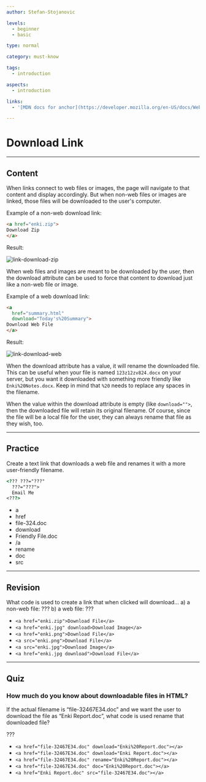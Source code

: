 ```yaml
---
author: Stefan-Stojanovic

levels:
  - beginner
  - basic

type: normal

category: must-know

tags:
  - introduction

aspects:
  - introduction

links:
  - '[MDN docs for anchor](https://developer.mozilla.org/en-US/docs/Web/HTML/Element/a){website}'

---
```

# Download Link
---
## Content

When links connect to web files or images, the page will navigate to that content and display accordingly. But when non-web files or images are linked, those files will be downloaded to the user's computer.  

Example of a non-web download link:
```html
<a href="enki.zip">
Download Zip
</a>
```
Result:

![link-download-zip](https://img.enkipro.com/d6367691bfa0e87ad84cb3dfea9e0903.png)

When web files and images are meant to be downloaded by the user, then the download attribute can be used to force that content to download just like a non-web file or image.   

Example of a web download link:
```html
<a
  href="summary.html"
  download="Today's%20Summary">
Download Web File
</a>
```
Result:

![link-download-web](https://img.enkipro.com/9c4fab090abeaf6fe0195135052edd4e.png)

When the download attribute has a value, it will rename the downloaded file. This can be useful when your file is named `123z12zv824.docx` on your server, but you want it downloaded with something more friendly like `Enki%20Notes.docx`. Keep in mind that `%20` needs to replace any spaces in the filename.

When the value within the download attribute is empty (like `download="">`, then the downloaded file will retain its original filename. Of course, since the file will be a local file for the user, they can always rename that file as they wish, too.

---
## Practice

Create a text link that downloads a web file and renames it with a more user-friendly filename.

```html
<??? ???="???"
  ???="???">
  Email Me
<???>
````

* a
* href
* file-324.doc
* download
* Friendly File.doc
* /a
* rename
* doc
* src

---
## Revision

What code is used to create a link that when clicked will download...
a) a non-web file: ???
b) a web file: ???

* `<a href="enki.zip">Download File</a>`
* `<a href="enki.jpg" download>Download Image</a>`
* `<a href="enki.png">Download File</a>`
* `<a src="enki.png">Download File</a>`
* `<a src="enki.jpg">Download Image</a>`
* `<a href="enki.jpg download">Download File</a>`

---
## Quiz

### How much do you know about downloadable files in HTML?

If the actual filename is “file-32467E34.doc” and we want the user to download the file as “Enki Report.doc”, what code is used rename that downloaded file?

???

* `<a href="file-32467E34.doc" download="Enki%20Report.doc"></a>`
* `<a href="file-32467E34.doc" download="Enki Report.doc"></a>`
* `<a href="file-32467E34.doc" rename="Enki%20Report.doc"></a>`
* `<a href="file-32467E34.doc" doc="Enki%20Report.doc"></a>`
* `<a href="Enki Report.doc" src="file-32467E34.doc"></a>`
